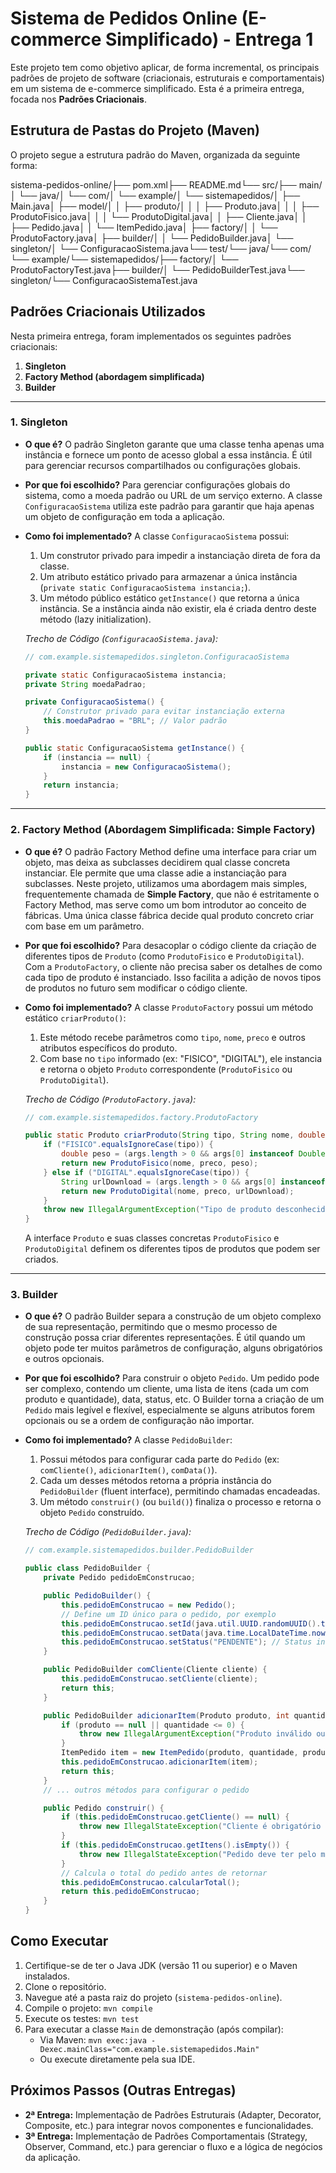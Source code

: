 # Sistema de Pedidos Online (E-commerce Simplificado) - Entrega 1

Este projeto tem como objetivo aplicar, de forma incremental, os principais padrões de projeto de software (criacionais, estruturais e comportamentais) em um sistema de e-commerce simplificado. Esta é a primeira entrega, focada nos **Padrões Criacionais**.

## Estrutura de Pastas do Projeto (Maven)

O projeto segue a estrutura padrão do Maven, organizada da seguinte forma:

sistema-pedidos-online/├── pom.xml├── README.md└── src/├── main/│ └── java/│ └── com/│ └── example/│ └── sistemapedidos/│ ├── Main.java│ ├── model/│ │ ├── produto/│ │ │ ├── Produto.java│ │ │ ├── ProdutoFisico.java│ │ │ └── ProdutoDigital.java│ │ ├── Cliente.java│ │ ├── Pedido.java│ │ └── ItemPedido.java│ ├── factory/│ │ └── ProdutoFactory.java│ ├── builder/│ │ └── PedidoBuilder.java│ └── singleton/│ └── ConfiguracaoSistema.java└── test/└── java/└── com/└── example/└── sistemapedidos/├── factory/│ └── ProdutoFactoryTest.java├── builder/│ └── PedidoBuilderTest.java└── singleton/└── ConfiguracaoSistemaTest.java

## Padrões Criacionais Utilizados

Nesta primeira entrega, foram implementados os seguintes padrões criacionais:

1.  **Singleton**
2.  **Factory Method (abordagem simplificada)**
3.  **Builder**

---

### 1. Singleton

- **O que é?**
  O padrão Singleton garante que uma classe tenha apenas uma instância e fornece um ponto de acesso global a essa instância. É útil para gerenciar recursos compartilhados ou configurações globais.

- **Por que foi escolhido?**
  Para gerenciar configurações globais do sistema, como a moeda padrão ou URL de um serviço externo. A classe `ConfiguracaoSistema` utiliza este padrão para garantir que haja apenas um objeto de configuração em toda a aplicação.

- **Como foi implementado?**
  A classe `ConfiguracaoSistema` possui:

  1.  Um construtor privado para impedir a instanciação direta de fora da classe.
  2.  Um atributo estático privado para armazenar a única instância (`private static ConfiguracaoSistema instancia;`).
  3.  Um método público estático `getInstance()` que retorna a única instância. Se a instância ainda não existir, ela é criada dentro deste método (lazy initialization).

  _Trecho de Código (`ConfiguracaoSistema.java`):_

  ```java
  // com.example.sistemapedidos.singleton.ConfiguracaoSistema

  private static ConfiguracaoSistema instancia;
  private String moedaPadrao;

  private ConfiguracaoSistema() {
      // Construtor privado para evitar instanciação externa
      this.moedaPadrao = "BRL"; // Valor padrão
  }

  public static ConfiguracaoSistema getInstance() {
      if (instancia == null) {
          instancia = new ConfiguracaoSistema();
      }
      return instancia;
  }
  ```

---

### 2. Factory Method (Abordagem Simplificada: Simple Factory)

- **O que é?**
  O padrão Factory Method define uma interface para criar um objeto, mas deixa as subclasses decidirem qual classe concreta instanciar. Ele permite que uma classe adie a instanciação para subclasses.
  Neste projeto, utilizamos uma abordagem mais simples, frequentemente chamada de **Simple Factory**, que não é estritamente o Factory Method, mas serve como um bom introdutor ao conceito de fábricas. Uma única classe fábrica decide qual produto concreto criar com base em um parâmetro.

- **Por que foi escolhido?**
  Para desacoplar o código cliente da criação de diferentes tipos de `Produto` (como `ProdutoFisico` e `ProdutoDigital`). Com a `ProdutoFactory`, o cliente não precisa saber os detalhes de como cada tipo de produto é instanciado. Isso facilita a adição de novos tipos de produtos no futuro sem modificar o código cliente.

- **Como foi implementado?**
  A classe `ProdutoFactory` possui um método estático `criarProduto()`:

  1.  Este método recebe parâmetros como `tipo`, `nome`, `preco` e outros atributos específicos do produto.
  2.  Com base no `tipo` informado (ex: "FISICO", "DIGITAL"), ele instancia e retorna o objeto `Produto` correspondente (`ProdutoFisico` ou `ProdutoDigital`).

  _Trecho de Código (`ProdutoFactory.java`):_

  ```java
  // com.example.sistemapedidos.factory.ProdutoFactory

  public static Produto criarProduto(String tipo, String nome, double preco, Object... args) {
      if ("FISICO".equalsIgnoreCase(tipo)) {
          double peso = (args.length > 0 && args[0] instanceof Double) ? (Double) args[0] : 0.0;
          return new ProdutoFisico(nome, preco, peso);
      } else if ("DIGITAL".equalsIgnoreCase(tipo)) {
          String urlDownload = (args.length > 0 && args[0] instanceof String) ? (String) args[0] : "";
          return new ProdutoDigital(nome, preco, urlDownload);
      }
      throw new IllegalArgumentException("Tipo de produto desconhecido: " + tipo);
  }
  ```

  A interface `Produto` e suas classes concretas `ProdutoFisico` e `ProdutoDigital` definem os diferentes tipos de produtos que podem ser criados.

---

### 3. Builder

- **O que é?**
  O padrão Builder separa a construção de um objeto complexo de sua representação, permitindo que o mesmo processo de construção possa criar diferentes representações. É útil quando um objeto pode ter muitos parâmetros de configuração, alguns obrigatórios e outros opcionais.

- **Por que foi escolhido?**
  Para construir o objeto `Pedido`. Um pedido pode ser complexo, contendo um cliente, uma lista de itens (cada um com produto e quantidade), data, status, etc. O Builder torna a criação de um `Pedido` mais legível e flexível, especialmente se alguns atributos forem opcionais ou se a ordem de configuração não importar.

- **Como foi implementado?**
  A classe `PedidoBuilder`:

  1.  Possui métodos para configurar cada parte do `Pedido` (ex: `comCliente()`, `adicionarItem()`, `comData()`).
  2.  Cada um desses métodos retorna a própria instância do `PedidoBuilder` (fluent interface), permitindo chamadas encadeadas.
  3.  Um método `construir()` (ou `build()`) finaliza o processo e retorna o objeto `Pedido` construído.

  _Trecho de Código (`PedidoBuilder.java`):_

  ```java
  // com.example.sistemapedidos.builder.PedidoBuilder

  public class PedidoBuilder {
      private Pedido pedidoEmConstrucao;

      public PedidoBuilder() {
          this.pedidoEmConstrucao = new Pedido();
          // Define um ID único para o pedido, por exemplo
          this.pedidoEmConstrucao.setId(java.util.UUID.randomUUID().toString());
          this.pedidoEmConstrucao.setData(java.time.LocalDateTime.now()); // Data atual por padrão
          this.pedidoEmConstrucao.setStatus("PENDENTE"); // Status inicial
      }

      public PedidoBuilder comCliente(Cliente cliente) {
          this.pedidoEmConstrucao.setCliente(cliente);
          return this;
      }

      public PedidoBuilder adicionarItem(Produto produto, int quantidade) {
          if (produto == null || quantidade <= 0) {
              throw new IllegalArgumentException("Produto inválido ou quantidade deve ser positiva.");
          }
          ItemPedido item = new ItemPedido(produto, quantidade, produto.getPreco());
          this.pedidoEmConstrucao.adicionarItem(item);
          return this;
      }
      // ... outros métodos para configurar o pedido

      public Pedido construir() {
          if (this.pedidoEmConstrucao.getCliente() == null) {
              throw new IllegalStateException("Cliente é obrigatório para construir o pedido.");
          }
          if (this.pedidoEmConstrucao.getItens().isEmpty()) {
              throw new IllegalStateException("Pedido deve ter pelo menos um item.");
          }
          // Calcula o total do pedido antes de retornar
          this.pedidoEmConstrucao.calcularTotal();
          return this.pedidoEmConstrucao;
      }
  }
  ```

## Como Executar

1.  Certifique-se de ter o Java JDK (versão 11 ou superior) e o Maven instalados.
2.  Clone o repositório.
3.  Navegue até a pasta raiz do projeto (`sistema-pedidos-online`).
4.  Compile o projeto: `mvn compile`
5.  Execute os testes: `mvn test`
6.  Para executar a classe `Main` de demonstração (após compilar):
    - Via Maven: `mvn exec:java -Dexec.mainClass="com.example.sistemapedidos.Main"`
    - Ou execute diretamente pela sua IDE.

## Próximos Passos (Outras Entregas)

- **2ª Entrega:** Implementação de Padrões Estruturais (Adapter, Decorator, Composite, etc.) para integrar novos componentes e funcionalidades.
- **3ª Entrega:** Implementação de Padrões Comportamentais (Strategy, Observer, Command, etc.) para gerenciar o fluxo e a lógica de negócios da aplicação.
